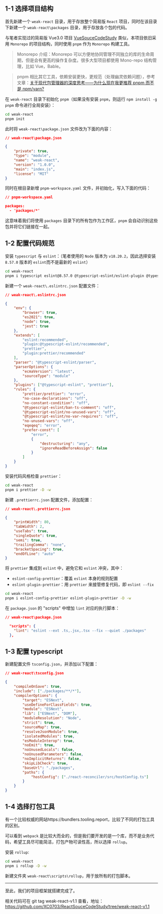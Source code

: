 ## 1-1 选择项目结构

首先新建一个 `weak-react` 目录，用于存放整个简易版 `React` 项目，同时在该目录下新建一个 `weak-react\packages` 目录，用于存放各个包的代码。

与笔者实现过的简易版 Vue3.0 项目 [VueSouceCodeStudy](https://github.com/XC0703/VueSouceCodeStudy) 类似，本项目依旧采用 `Monorepo` 的项目结构，同时使用 `pnpm` 作为 `Monorepo` 构建工具。

> Monorepo 介绍：Monorepo 可以方便地协同管理不同独立的库的生命周期，但是会有更高的操作复杂度。很多大型项目都使用 Mono-repo 结构管理，比如 Vue，Bable。

> pnpm 相比其它工具，依赖安装更快，更规范（处理幽灵依赖问题），参考文章：[关于现代包管理器的深度思考——为什么现在我更推荐 pnpm 而不是 npm/yarn?](https://juejin.cn/post/6932046455733485575)

在 `weak-react` 目录下初始化 `pnpm`（如果没有安装 `pnpm`，则运行 `npm install -g pnpm` 命令进行全局安装）：

```bash
cd weak-react
pnpm init
```

此时将 `weak-react\package.json` 文件改为下面的内容：

```json
// weak-react\package.json

{
	"private": true,
	"type": "module",
	"name": "weak-react",
	"version": "1.0.0",
	"main": "index.js",
	"license": "MIT"
}
```

同时在根目录新增 `pnpm-workspace.yaml` 文件，并初始化，写入下面的代码：

```json
// pnpm-workspace.yaml

packages:
  - 'packages/*'
```

这意味着我们将使用 `packages` 目录下的所有包作为工作区，`pnpm` 会自动识别这些包并将它们链接在一起。

## 1-2 配置代码规范

安装 `typescript` 与 `eslint`：（笔者使用的 `Node` 版本为 `v18.20.2`，因此选择安装`8.57.0` 版本的 `eslint`而不是最新的 `eslint`）

```bash
cd weak-react
pnpm i typescript eslint@8.57.0 @typescript-eslint/eslint-plugin @typescript-eslint/parser -D -w
```

新建一个 `weak-react\.eslintrc.json` 配置文件：

```json
// weak-react\.eslintrc.json

{
	"env": {
		"browser": true,
		"es2021": true,
		"node": true,
		"jest": true
	},
	"extends": [
		"eslint:recommended",
		"plugin:@typescript-eslint/recommended",
		"prettier",
		"plugin:prettier/recommended"
	],
	"parser": "@typescript-eslint/parser",
	"parserOptions": {
		"ecmaVersion": "latest",
		"sourceType": "module"
	},
	"plugins": ["@typescript-eslint", "prettier"],
	"rules": {
		"prettier/prettier": "error",
		"no-case-declarations": "off",
		"no-constant-condition": "off",
		"@typescript-eslint/ban-ts-comment": "off",
		"@typescript-eslint/no-unused-vars": "off",
		"@typescript-eslint/no-var-requires": "off",
		"no-unused-vars": "off",
		"eqeqeq": "error",
		"prefer-const": [
			"error",
			{
				"destructuring": "any",
				"ignoreReadBeforeAssign": false
			}
		]
	}
}
```

安装代码风格检查 `prettier`：

```bash
cd weak-react
pnpm i prettier -D -w
```

新建 `.prettierrc.json` 配置文件，添加配置：

```json
// weak-react\.prettierrc.json

{
	"printWidth": 80,
	"tabWidth": 2,
	"useTabs": true,
	"singleQuote": true,
	"semi": true,
	"trailingComma": "none",
	"bracketSpacing": true,
	"endOfLine": "auto"
}
```

将 `prettier` 集成到 `eslint` 中，避免它和 `eslint` 冲突，其中：

- `eslint-config-prettier`：覆盖 `eslint` 本身的规则配置
- `eslint-plugin-prettier`：用 `prettier` 来接管修复代码，即 `eslint --fix`

```bash
cd weak-react
pnpm i eslint-config-prettier eslint-plugin-prettier -D -w
```

在 `package.json` 的 "scripts" 中增加 `lint` 对应的执行脚本：

```json
// weak-react\package.json

  "scripts": {
    "lint": "eslint --ext .ts,.jsx,.tsx --fix --quiet ./packages"
  },
```

## 1-3 配置 typescript

新建配置文件 `tsconfig.json`，并添加以下配置：

```json
// weak-react\tsconfig.json

{
	"compileOnSave": true,
	"include": ["./packages/**/*"],
	"compilerOptions": {
		"target": "ESNext",
		"useDefineForClassFields": true,
		"module": "ESNext",
		"lib": ["ESNext", "DOM"],
		"moduleResolution": "Node",
		"strict": true,
		"sourceMap": true,
		"resolveJsonModule": true,
		"isolatedModules": true,
		"esModuleInterop": true,
		"noEmit": true,
		"noUnusedLocals": false,
		"noUnusedParameters": false,
		"noImplicitReturns": false,
		"skipLibCheck": true,
		"baseUrl": "./packages",
		"paths": {
			"hostConfig": ["./react-reconciler/src/hostConfig.ts"]
		}
	}
}
```

## 1-4 选择打包工具

有一个比较权威的网站https://bundlers.tooling.report，比较了不同的打包工具的区别。

可以看到 `webpack` 是比较大而全的，但是我们要开发的是一个库，而不是业务代码，希望工具尽可能简洁，打包产物可读性高，所以选择 `rollup`。

安装 `rollup`:

```bash
cd weak-react
pnpm i rollup -D -w
```

新建文件夹 `weak-react\scripts\rollup`，用于放所有的打包脚本。

---

至此，我们的项目框架就搭建完成了。

相关代码可在 git tag weak-react-v1.1 查看，地址：https://github.com/XC0703/ReactSouceCodeStudy/tree/weak-react-v1.1
